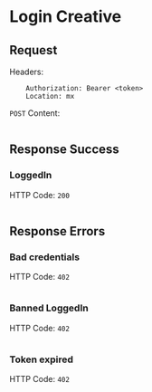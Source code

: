 # Login Creative

## Request

Headers:
```
	Authorization: Bearer <token>
	Location: mx
```

`POST` Content:
```json

```
## Response Success

### LoggedIn

HTTP Code: `200`

```json

```

## Response Errors

### Bad credentials

HTTP Code: `402`

```json

```

### Banned LoggedIn

HTTP Code: `402`

```json

```

### Token expired

HTTP Code: `402`

```json

```
